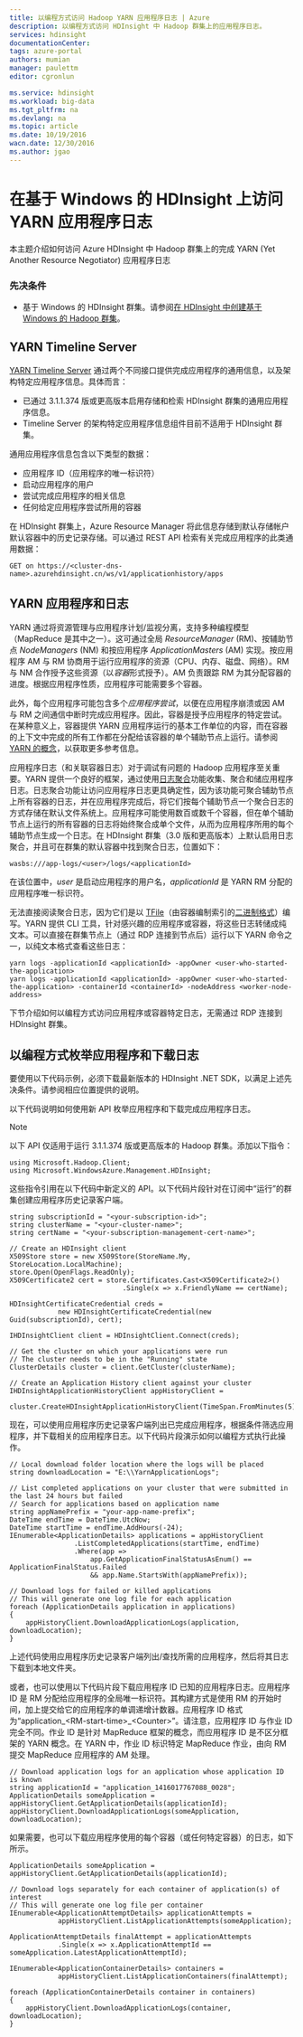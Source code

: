 ```yaml
---
title: 以编程方式访问 Hadoop YARN 应用程序日志 | Azure
description: 以编程方式访问 HDInsight 中 Hadoop 群集上的应用程序日志。
services: hdinsight
documentationCenter: 
tags: azure-portal
authors: mumian
manager: paulettm
editor: cgronlun

ms.service: hdinsight
ms.workload: big-data
ms.tgt_pltfrm: na
ms.devlang: na
ms.topic: article
ms.date: 10/19/2016
wacn.date: 12/30/2016
ms.author: jgao
---
```


# 在基于 Windows 的 HDInsight 上访问 YARN 应用程序日志

本主题介绍如何访问 Azure HDInsight 中 Hadoop 群集上的完成 YARN (Yet Another Resource Negotiator) 应用程序日志

### 先决条件

- 基于 Windows 的 HDInsight 群集。请参阅[在 HDInsight 中创建基于 Windows 的 Hadoop 群集](./hdinsight-provision-clusters-v1.md)。

## YARN Timeline Server

<a href="http://hadoop.apache.org/docs/r2.4.0/hadoop-yarn/hadoop-yarn-site/TimelineServer.html" target="_blank">YARN Timeline Server</a> 通过两个不同接口提供完成应用程序的通用信息，以及架构特定应用程序信息。具体而言：

* 已通过 3.1.1.374 版或更高版本启用存储和检索 HDInsight 群集的通用应用程序信息。
* Timeline Server 的架构特定应用程序信息组件目前不适用于 HDInsight 群集。

通用应用程序信息包含以下类型的数据：

* 应用程序 ID（应用程序的唯一标识符）
* 启动应用程序的用户
* 尝试完成应用程序的相关信息
* 任何给定应用程序尝试所用的容器

在 HDInsight 群集上，Azure Resource Manager 将此信息存储到默认存储帐户默认容器中的历史记录存储。可以通过 REST API 检索有关完成应用程序的此类通用数据：

    GET on https://<cluster-dns-name>.azurehdinsight.cn/ws/v1/applicationhistory/apps

## <a name="YARNAppsAndLogs"></a> YARN 应用程序和日志

YARN 通过将资源管理与应用程序计划/监视分离，支持多种编程模型（MapReduce 是其中之一）。这可通过全局 *ResourceManager* (RM)、按辅助节点 *NodeManagers* (NM) 和按应用程序 *ApplicationMasters* (AM) 实现。按应用程序 AM 与 RM 协商用于运行应用程序的资源（CPU、内存、磁盘、网络）。RM 与 NM 合作授予这些资源（以*容器*形式授予）。AM 负责跟踪 RM 为其分配容器的进度。根据应用程序性质，应用程序可能需要多个容器。

此外，每个应用程序可能包含多个*应用程序尝试*，以便在应用程序崩溃或因 AM 与 RM 之间通信中断时完成应用程序。因此，容器是授予应用程序的特定尝试。在某种意义上，容器提供 YARN 应用程序运行的基本工作单位的内容，而在容器的上下文中完成的所有工作都在分配给该容器的单个辅助节点上运行。请参阅 [YARN 的概念][YARN-concepts]，以获取更多参考信息。

应用程序日志（和关联容器日志）对于调试有问题的 Hadoop 应用程序至关重要。YARN 提供一个良好的框架，通过使用[日志聚合][log-aggregation]功能收集、聚合和储应用程序日志。日志聚合功能让访问应用程序日志更具确定性，因为该功能可聚合辅助节点上所有容器的日志，并在应用程序完成后，将它们按每个辅助节点一个聚合日志的方式存储在默认文件系统上。应用程序可能使用数百或数千个容器，但在单个辅助节点上运行的所有容器的日志将始终聚合成单个文件，从而为应用程序所用的每个辅助节点生成一个日志。在 HDInsight 群集（3.0 版和更高版本）上默认启用日志聚合，并且可在群集的默认容器中找到聚合日志，位置如下：

    wasbs:///app-logs/<user>/logs/<applicationId>

在该位置中，*user* 是启动应用程序的用户名，*applicationId* 是 YARN RM 分配的应用程序唯一标识符。

无法直接阅读聚合日志，因为它们是以 [TFile][T-file]（由容器编制索引的[二进制格式][binary-format]）编写。YARN 提供 CLI 工具，针对感兴趣的应用程序或容器，将这些日志转储成纯文本。可以直接在群集节点上（通过 RDP 连接到节点后）运行以下 YARN 命令之一，以纯文本格式查看这些日志：

    yarn logs -applicationId <applicationId> -appOwner <user-who-started-the-application>
    yarn logs -applicationId <applicationId> -appOwner <user-who-started-the-application> -containerId <containerId> -nodeAddress <worker-node-address>

下节介绍如何以编程方式访问应用程序或容器特定日志，无需通过 RDP 连接到 HDInsight 群集。

## <a name="enumerate-and-download"></a>以编程方式枚举应用程序和下载日志

要使用以下代码示例，必须下载最新版本的 HDInsight .NET SDK，以满足上述先决条件。请参阅相应位置提供的说明。

以下代码说明如何使用新 API 枚举应用程序和下载完成应用程序日志。

> [!NOTE]
> 以下 API 仅适用于运行 3.1.1.374 版或更高版本的 Hadoop 群集。添加以下指令：

    using Microsoft.Hadoop.Client;
    using Microsoft.WindowsAzure.Management.HDInsight;

这些指令引用在以下代码中新定义的 API。以下代码片段针对在订阅中“运行”的群集创建应用程序历史记录客户端。

    string subscriptionId = "<your-subscription-id>";
    string clusterName = "<your-cluster-name>";
    string certName = "<your-subscription-management-cert-name>";

    // Create an HDInsight client
    X509Store store = new X509Store(StoreName.My, StoreLocation.LocalMachine);
    store.Open(OpenFlags.ReadOnly);
    X509Certificate2 cert = store.Certificates.Cast<X509Certificate2>()
                                .Single(x => x.FriendlyName == certName);

    HDInsightCertificateCredential creds =
                new HDInsightCertificateCredential(new Guid(subscriptionId), cert);

    IHDInsightClient client = HDInsightClient.Connect(creds);

    // Get the cluster on which your applications were run
    // The cluster needs to be in the "Running" state
    ClusterDetails cluster = client.GetCluster(clusterName);

    // Create an Application History client against your cluster
    IHDInsightApplicationHistoryClient appHistoryClient =
                cluster.CreateHDInsightApplicationHistoryClient(TimeSpan.FromMinutes(5));

现在，可以使用应用程序历史记录客户端列出已完成应用程序，根据条件筛选应用程序，并下载相关的应用程序日志。以下代码片段演示如何以编程方式执行此操作。

    // Local download folder location where the logs will be placed
    string downloadLocation = "E:\\YarnApplicationLogs";

    // List completed applications on your cluster that were submitted in the last 24 hours but failed
    // Search for applications based on application name
    string appNamePrefix = "your-app-name-prefix";
    DateTime endTime = DateTime.UtcNow;
    DateTime startTime = endTime.AddHours(-24);
    IEnumerable<ApplicationDetails> applications = appHistoryClient
                    .ListCompletedApplications(startTime, endTime)
                    .Where(app =>
                        app.GetApplicationFinalStatusAsEnum() == ApplicationFinalStatus.Failed
                        && app.Name.StartsWith(appNamePrefix));

    // Download logs for failed or killed applications
    // This will generate one log file for each application
    foreach (ApplicationDetails application in applications)
    {
        appHistoryClient.DownloadApplicationLogs(application, downloadLocation);
    }

上述代码使用应用程序历史记录客户端列出/查找所需的应用程序，然后将其日志下载到本地文件夹。

或者，也可以使用以下代码片段下载应用程序 ID 已知的应用程序日志。应用程序 ID 是 RM 分配给应用程序的全局唯一标识符。其构建方式是使用 RM 的开始时间，加上提交给它的应用程序的单调递增计数器。应用程序 ID 格式为“application\_&lt;RM-start-time&gt;\_&lt;Counter&gt;”。请注意，应用程序 ID 与作业 ID 完全不同。作业 ID 是针对 MapReduce 框架的概念，而应用程序 ID 是不区分框架的 YARN 概念。在 YARN 中，作业 ID 标识特定 MapReduce 作业，由向 RM 提交 MapReduce 应用程序的 AM 处理。

    // Download application logs for an application whose application ID is known
    string applicationId = "application_1416017767088_0028";
    ApplicationDetails someApplication = appHistoryClient.GetApplicationDetails(applicationId);
    appHistoryClient.DownloadApplicationLogs(someApplication, downloadLocation);

如果需要，也可以下载应用程序使用的每个容器（或任何特定容器）的日志，如下所示。

    ApplicationDetails someApplication = appHistoryClient.GetApplicationDetails(applicationId);

    // Download logs separately for each container of application(s) of interest
    // This will generate one log file per container
    IEnumerable<ApplicationAttemptDetails> applicationAttempts =
                appHistoryClient.ListApplicationAttempts(someApplication);

    ApplicationAttemptDetails finalAttempt = applicationAttempts
                .Single(x => x.ApplicationAttemptId == someApplication.LatestApplicationAttemptId);

    IEnumerable<ApplicationContainerDetails> containers =
                appHistoryClient.ListApplicationContainers(finalAttempt);

    foreach (ApplicationContainerDetails container in containers)
    {
        appHistoryClient.DownloadApplicationLogs(container, downloadLocation);
    }

[YARN-timeline-server]: http://hadoop.apache.org/docs/r2.4.0/hadoop-yarn/hadoop-yarn-site/TimelineServer.html
[log-aggregation]: http://hortonworks.com/blog/simplifying-user-logs-management-and-access-in-yarn/
[T-file]: https://issues.apache.org/jira/secure/attachment/12396286/TFile%20Specification%2020081217.pdf
[binary-format]: https://issues.apache.org/jira/browse/HADOOP-3315
[YARN-concepts]: http://hortonworks.com/blog/apache-hadoop-yarn-concepts-and-applications/

<!---HONumber=Mooncake_Quality_Review_1202_2016-->
